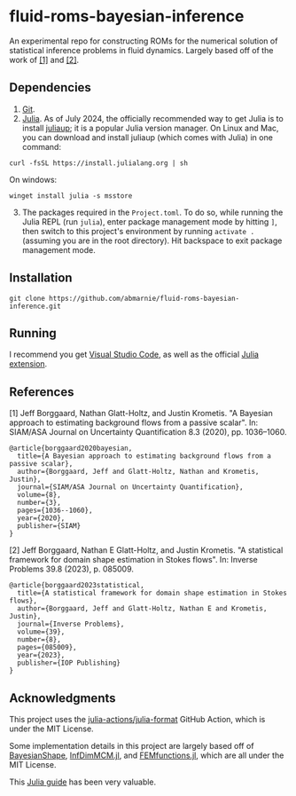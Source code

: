 # fluid-roms-bayesian-inference

An experimental repo for constructing ROMs for the numerical solution of statistical inference problems in fluid dynamics. Largely based off of the work of [[1]](#1) and [[2]](#2).

## Dependencies

1. [Git](https://git-scm.com/downloads). 
2. [Julia](https://julialang.org/). As of July 2024, the officially recommended way to get Julia is to install [juliaup](https://github.com/JuliaLang/juliaup); it is a popular Julia version manager. On Linux and Mac, you can download and install juliaup (which comes with Julia) in one command:

`curl -fsSL https://install.julialang.org | sh`

On windows: 

`winget install julia -s msstore`

3. The packages required in the `Project.toml`. To do so, while running the Julia REPL (run `julia`), enter package management mode by hitting `]`, then switch to this project's environment by running `activate .` (assuming you are in the root directory). Hit backspace to exit package management mode.

## Installation

`git clone https://github.com/abmarnie/fluid-roms-bayesian-inference.git`

## Running

I recommend you get [Visual Studio Code](https://code.visualstudio.com/), as well as the official [Julia extension](https://code.visualstudio.com/docs/languages/julia).

## References

<a id="1">[1]</a>
Jeff Borggaard, Nathan Glatt-Holtz, and Justin Krometis. "A Bayesian approach to estimating background flows from a passive scalar". In: SIAM/ASA Journal on Uncertainty Quantification 8.3 (2020), pp. 1036–1060.
```
@article{borggaard2020bayesian,
  title={A Bayesian approach to estimating background flows from a passive scalar},
  author={Borggaard, Jeff and Glatt-Holtz, Nathan and Krometis, Justin},
  journal={SIAM/ASA Journal on Uncertainty Quantification},
  volume={8},
  number={3},
  pages={1036--1060},
  year={2020},
  publisher={SIAM}
}
```

<a id="2">[2]</a>
Jeff Borggaard, Nathan E Glatt-Holtz, and Justin Krometis. "A statistical framework for domain shape estimation in Stokes flows". In: Inverse Problems 39.8 (2023), p. 085009.
```
@article{borggaard2023statistical,
  title={A statistical framework for domain shape estimation in Stokes flows},
  author={Borggaard, Jeff and Glatt-Holtz, Nathan E and Krometis, Justin},
  journal={Inverse Problems},
  volume={39},
  number={8},
  pages={085009},
  year={2023},
  publisher={IOP Publishing}
}
```

## Acknowledgments

This project uses the [julia-actions/julia-format](https://github.com/julia-actions/julia-format) GitHub Action, which is under the MIT License.

Some implementation details in this project are largely based off of [BayesianShape](https://github.com/jborggaard/BayesianShape), [InfDimMCM.jl](https://github.com/krometis/InfDimMCMC.jl), and [FEMfunctions.jl](https://github.com/jborggaard/FEMfunctions.jl), which are all under the MIT License.

This [Julia guide](https://modernjuliaworkflows.github.io/) has been very valuable.

